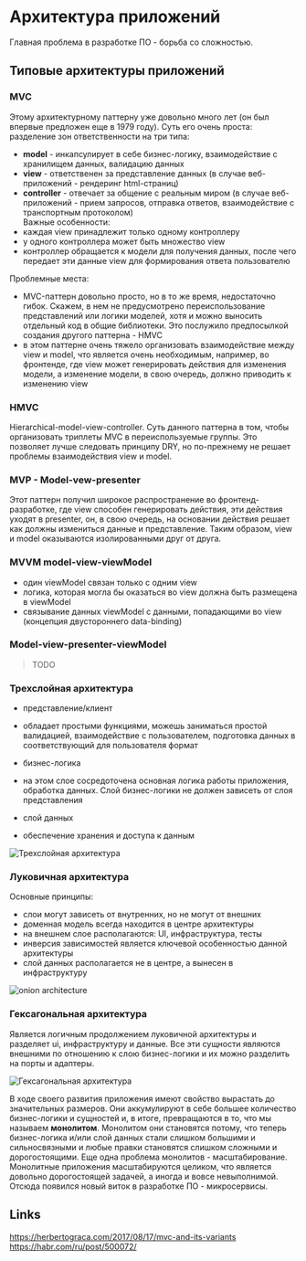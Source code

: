 # Архитектура приложений

Главная проблема в разработке ПО - борьба со сложностью.


## Типовые архитектуры приложений

### MVC
Этому архитектурному паттерну уже довольно много лет (он был впервые предложен еще в 1979 году). Суть его очень проста: разделение зон ответственности на три типа:
 - **model** - инкапсулирует в себе бизнес-логику, взаимодействие с хранилищем данных, валидацию данных    
 - **view** - ответственен за представление данных (в случае веб-приложений - рендеринг html-страниц)  
 - **controller** - отвечает за общение с реальным миром (в случае веб-приложений - прием запросов, отправка ответов, взаимодействие с транспортным протоколом)  
Важные особенности:
 - каждая view принадлежит только одному контроллеру  
 - у одного контроллера может быть множество view  
 - контроллер обращается к модели для получения данных, после чего передает эти данные view для формирования ответа пользователю  

Проблемные места:
 - MVC-паттерн довольно просто, но в то же время, недостаточно гибок. Скажем, в нем не предусмотрено переиспользование представлений или логики моделей, хотя и можно выносить отдельный код в общие библиотеки. Это послужило предпосылкой создания другого паттерна - HMVC  
 - в этом паттерне очень тяжело организовать взаимодействие между view и model, что является очень необходимым, например, во фронтенде, где view может генерировать действия для изменения модели, а изменение модели, в свою очередь, должно приводить к изменению view  

### HMVC
Hierarchical-model-view-controller. Суть данного паттерна в том, чтобы организовать триплеты MVC в переиспользуемые группы. Это позволяет лучше следовать принципу DRY, но по-прежнему не решает проблемы взаимодействия view и model.  

### MVP - Model-vew-presenter
Этот паттерн получил широкое распространение во фронтенд-разработке, где view способен генерировать действия, эти действия уходят в presenter, он, в свою очередь, на основании действия решает как должны измениться данные и представление. Таким образом, view и model оказываются изолированными друг от друга. 

### MVVM model-view-viewModel
 - один viewModel связан только с одним view  
 - логика, которая могла бы оказаться во view должна быть размещена в viewModel  
 - связывание данных viewModel с данными, попадающими во view (концепция двустороннего data-binding)  

### Model-view-presenter-viewModel
> TODO

### Трехслойная архитектура
 * представление/клиент
  - обладает простыми функциями, можешь заниматься простой валидацией, взаимодействие с пользователем, подготовка данных в соответствующий для пользователя формат  
 * бизнес-логика  
  - на этом слое сосредоточена основная логика работы приложения, обработка данных. Слой бизнес-логики не должен зависеть от слоя представления  
 * слой данных  
  - обеспечение хранения и доступа к данным  

![Трехслойная архитектура](https://upload.wikimedia.org/wikipedia/commons/thumb/6/6f/CSD_SCHEME.png/1920px-CSD_SCHEME.png)

### Луковичная архитектура
Основные принципы:
 - слои могут зависеть от внутренних, но не могут от внешних  
 - доменная модель всегда находится в центре архитектуры  
 - на внешнем слое располагаются: UI, инфраструктура, тесты  
 - инверсия зависимостей является ключевой особенностью данной архитектуры  
 - слой данных располагается не в центре, а вынесен в инфраструктуру  

![onion architecture](https://lh3.googleusercontent.com/proxy/R4pUOS0BaoYiEpKVTJa-nigNipMhDvBvg_0b-lH7rSXoQudvGJNko2pFeBJQWP4xvF82kQOviQQ81nZz3zXUB9bJaED7vT2wjZuFmJ66Kc0-NRb43qYjcohsjCw1Ke8)

### Гексагональная архитектура
Является логичным продолжением луковичной архитектуры и разделяет ui, инфраструктуру и данные.
Все эти сущности являются внешними по отношению к слою бизнес-логики и их можно разделить на порты и адаптеры.

![Гексагональная архитектура](https://hsto.org/webt/wp/gk/2w/wpgk2wxy5fgyjtrwuzctapvv19y.png)

В ходе своего развития приложения имеют свойство вырастать до значительных размеров. Они аккумулируют в себе большее количество бизнес-логики и сущностей и, в итоге, превращаются в то, что мы называем **монолитом**. Монолитом они становятся потому, что теперь бизнес-логика и/или слой данных стали слишком большими и сильносвязными и любые правки становятся слишком сложными и дорогостоящими. Еще одна проблема монолитов - масштабирование. Монолитные приложения масштабируются целиком, что является довольно дорогостоящей задачей, а иногда и вовсе невыполнимой. Отсюда появился новый виток в разработке ПО - микросервисы.

## Links
https://herbertograca.com/2017/08/17/mvc-and-its-variants
https://habr.com/ru/post/500072/
